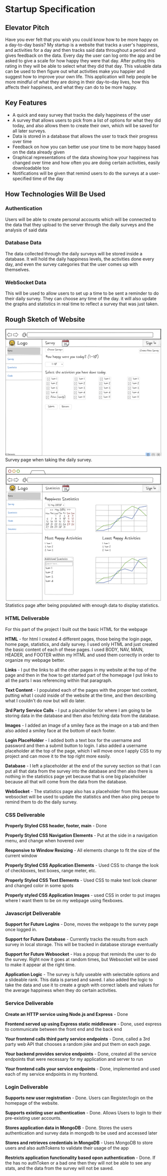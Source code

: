# Startup Specification

## Elevator Pitch

Have you ever felt that you wish you could know how to be more happy on a day-to-day basis? My startup is a website that tracks a user's happiness, and activities for a day and then tracks said data throughout a period and gives feedback on the data. Every day the user can log onto the app and be asked to give a scale for how happy they were that day. After putting this rating in they will be able to select what they did that day. This valuable data can be used to then figure out what activities make you happier and suggest how to improve your own life. This application will help people be more mindful of what they are doing in their day-to-day lives, how this affects their happiness, and what they can do to be more happy.

## Key Features

* A quick and easy survey that tracks the daily happiness of the user
* A survey that allows users to pick from a list of options for what they did today, and also allows them to create their own, which will be saved for all later surveys.
* Data is stored in a database that allows the user to track their progress over time
* Feedback on how you can better use your time to be more happy based on the data already given
* Graphical representations of the data showing how your happiness has changed over time and how often you are doing certain activities, easily downloadable too
* Notifications will be given that remind users to do the surveys at a user-specified time of the day
## How Technologies Will Be Used

### Authentication 
    
Users will be able to create personal accounts which will be connected to the data that they upload to the server through the daily surveys and the analysis of said data

### Database Data

The data collected through the daily surveys will be stored inside a database. It will hold the daily happiness levels, the activities done every day, and even the survey categories that the user comes up with themselves.

### WebSocket Data
    
This will be used to allow users to set up a time to be sent a reminder to do their daily survey. They can choose any time of the day. it will also update the graphs and statistics in real time to reflect a survey that was just taken.


## Rough Sketch of Website

![Rough sketch of what the survey page will look like when a user goes to take the daily survey on the website.](rough-sketches/survey.PNG)
Survey page when taking the daily survey.

![Rough Sketch of what the statistics page will look like once a user has taken the survey enough times to populate the page with data.](rough-sketches/statistics.png)
Statistics page after being populated with enough data to display statistics.

### HTML Deliverable

For this part of the project I built out the basic HTML for the webpage

**HTML** - for html I created 4 different pages, those being the login page, home page, statistics, and daily survey. I used only HTML and just created the basic content of each of these pages. I used BODY, NAV, MAIN, HEADER, and FOOTER within my HTML and used them correctly in order to organize my webpage better.

**Links** - I put the links to all the other pages in my website at the top of the page and then in the how to get started part of the homepage I put links to all the parts I was referencing within that paragraph.

**Text Content** - I populated each of the pages with the proper text content, putting what I could inside of the website at the time, and then describing what I couldn't do now but will do later.

**3rd Party Service Calls** - I put a placeholder for where I am going to be storing data in the database and then also fetching data from the database.

**Images** - I added an image of a smiley face as the image on a tab and then also added a smiley face at the bottom of each footer.

**Login PlaceHolder** - I added both a text box for the username and password and then a submit button to login. I also added a username placeholder at the top of the page, which I will move once I apply CSS to my project and can move it to the top right more easily.

**Database** - I left a placeholder at the end of the survey section so that I can put all that data from the survey into the database and then also there is nothing in the statistics page yet because that is one big placeholder because all that will come from the data from the database.

**WebSocket** - The statistics page also has a placeholder from this because websocket will be used to update the statistics and then also ping peope to remind them to do the daily survey.

### CSS Deliverable

**Properly Styled CSS header, footer, main** - Done

**Properly Styled CSS Navigation Elements** - Put at the side in a navigation menu, and change when hovered over

**Responsive to Window Resizing** - All elements change to fit the size of the current window

**Properly Styled CSS Application Elements** - Used CSS to change the look of checkboxes, text boxes, range meter, etc.

**Properly Styled CSS Text Elements** - Used CSS to make text look cleaner and changed color in some spots

**Properly styled CSS Application Images** - used CSS in order to put images where I want them to be on my webpage using flexboxes.

### Javascript Deliverable

**Support for Future Logins** - Done, moves the webpage to the survey page once logged in.

**Support for Future Database** - Currently tracks the results from each survey in local storage. This will be tracked in database storage eventually

**Support for Future Websocket** - Has a popup that reminds the user to do the survey. Right now it goes at random times, but Websocket will be used to make it appear at the right time.

**Application Logic** - The survey is fully useable with selectable options and a slideable rank. This data is parsed and saved. I also added the logic to take the data and use it to create a graph with correct labels and values for the average happiness when they do certain activities.

### Service Deliverable

**Create an HTTP service using Node.js and Express** - Done

**Frontend served up using Express static middleware** - Done, used express to communicate between the front end and the back end

**Your frontend calls third party service endpoints** - Done, called a 3rd party web API that chooses a random joke and put them on each page.

**Your backend provides service endpoints** - Done, created all the service endpoints that were necessary for my application and server to run

**Your frontend calls your service endpoints** - Done, implemented and used each of my service endpoints in my frontend.

### Login Deliverable

**Supports new user registration** - Done. Users can Register/login on the homepage of the website.

**Supports existing user authentication** - Done. Allows Users to login to their pre-existing user accounts.

**Stores application data in MongoDB** - Done. Stores the users authentication and survey data in mongodb to be used and accessed later

**Stores and retrieves credentials in MongoDB** - Uses MongoDB to store users and also authTokens to validate their usage of the app

**Restricts application functionality based opon authentication** - Done. If the has no authToken or a bad one then they will not be able to see any stats, and the data from the survey will not be saved.